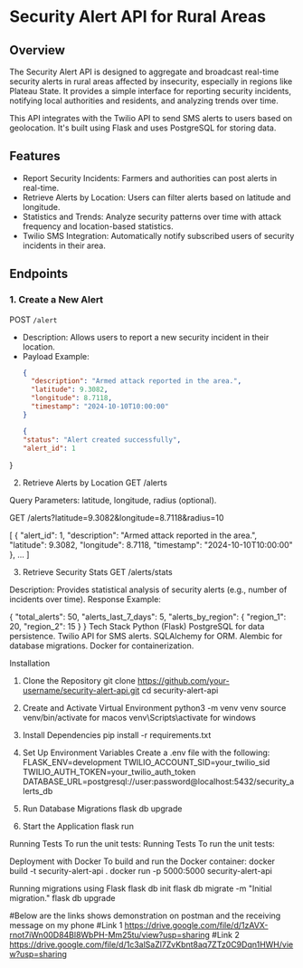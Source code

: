 # Security Alert API for Rural Areas

## Overview
The Security Alert API is designed to aggregate and broadcast real-time security alerts in rural areas affected by insecurity, especially in regions like Plateau State. It provides a simple interface for reporting security incidents, notifying local authorities and residents, and analyzing trends over time.

This API integrates with the Twilio API to send SMS alerts to users based on geolocation. It's built using Flask and uses PostgreSQL for storing data.

## Features
- Report Security Incidents: Farmers and authorities can post alerts in real-time.
- Retrieve Alerts by Location: Users can filter alerts based on latitude and longitude.
- Statistics and Trends: Analyze security patterns over time with attack frequency and location-based statistics.
- Twilio SMS Integration: Automatically notify subscribed users of security incidents in their area.

## Endpoints

### 1. Create a New Alert
POST `/alert`
- Description: Allows users to report a new security incident in their location.
- Payload Example:
  ```json
  {
    "description": "Armed attack reported in the area.",
    "latitude": 9.3082,
    "longitude": 8.7118,
    "timestamp": "2024-10-10T10:00:00"
  }

  {
  "status": "Alert created successfully",
  "alert_id": 1
}

2. Retrieve Alerts by Location
GET /alerts

Query Parameters: latitude, longitude, radius (optional).

GET /alerts?latitude=9.3082&longitude=8.7118&radius=10

[
  {
    "alert_id": 1,
    "description": "Armed attack reported in the area.",
    "latitude": 9.3082,
    "longitude": 8.7118,
    "timestamp": "2024-10-10T10:00:00"
  },
  ...
]

3. Retrieve Security Stats
GET /alerts/stats

Description: Provides statistical analysis of security alerts (e.g., number of incidents over time).
Response Example:

{
  "total_alerts": 50,
  "alerts_last_7_days": 5,
  "alerts_by_region": {
    "region_1": 20,
    "region_2": 15
  }
}
Tech Stack
Python (Flask)
PostgreSQL for data persistence.
Twilio API for SMS alerts.
SQLAlchemy for ORM.
Alembic for database migrations.
Docker for containerization.

Installation
1. Clone the Repository
git clone https://github.com/your-username/security-alert-api.git
cd security-alert-api

2. Create and Activate Virtual Environment
python3 -m venv venv
source venv/bin/activate for macos
venv\Scripts\activate for windows 

3. Install Dependencies
pip install -r requirements.txt
4. Set Up Environment Variables Create a .env file with the following:
FLASK_ENV=development
TWILIO_ACCOUNT_SID=your_twilio_sid
TWILIO_AUTH_TOKEN=your_twilio_auth_token
DATABASE_URL=postgresql://user:password@localhost:5432/security_alerts_db
5. Run Database Migrations
flask db upgrade
6. Start the Application
flask run

Running Tests
To run the unit tests:
Running Tests
To run the unit tests:

Deployment with Docker
To build and run the Docker container:
docker build -t security-alert-api .
docker run -p 5000:5000 security-alert-api


Running migrations using Flask
flask db init
flask db migrate -m "Initial migration."
flask db upgrade

#Below are the links shows demonstration on postman and the receiving message on my phone
#Link 1
https://drive.google.com/file/d/1zAVX-rnot7iWn00D84Bl8WbPH-Mm25tu/view?usp=sharing
#Link 2 
https://drive.google.com/file/d/1c3alSaZl7ZvKbnt8aq7ZTz0C9Dqn1HWH/view?usp=sharing
